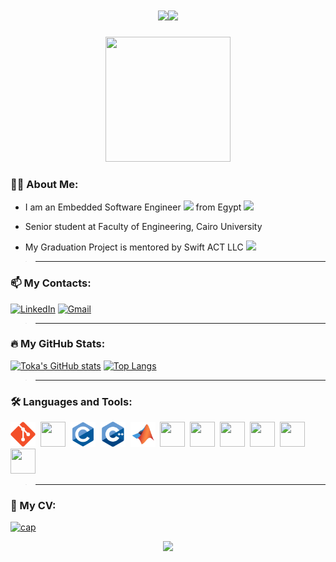 

<h1 id="header" align="center">
 <img src="https://media.giphy.com/media/hvRJCLFzcasrR4ia7z/giphy.gif" width="30px"/><img src="https://github.com/Toka-Zakaria/ReadME_Updates/blob/main/Personal.svg">
</h1>

<div id="header" align="center">
  <img src="https://user-images.githubusercontent.com/75904835/163724367-baf5fb18-5c1b-406a-ba74-5a02f5b6af5d.gif" width="200" height="200" />
</div>

### :woman_technologist: About Me: 
- I am an Embedded Software Engineer <img src="https://media.giphy.com/media/WUlplcMpOCEmTGBtBW/giphy.gif" width="40"> from Egypt <img src="https://user-images.githubusercontent.com/75904835/163723532-590106f1-7acb-41cc-888c-d63e9599cf9d.gif" width="40"> 

- Senior student at Faculty of Engineering, Cairo University 

- My Graduation Project is mentored by Swift ACT LLC  <img src="https://user-images.githubusercontent.com/75904835/163724031-cb4f5afc-ac38-4439-b30e-76f8c6fbb29e.jpg" width="40">

>_________________________________________________________________________________________________________
### 📫 My Contacts: 
[<img alt="LinkedIn" src="https://img.shields.io/badge/Toka Zakaria-%233077B5.svg?=for-the-badge&logo=linkedin&logoColor=white"/>](https://www.linkedin.com/in/tokazakaria/) [<img alt="Gmail" src="https://img.shields.io/badge/tokazakaria99@gmail.com-D14836?=for-the-badge&logo=gmail&logoColor=white" />](https://mail.google.com/mail/u/1/?pli=1)
>__________________________________________________________________________________________________________
### :fire: My GitHub Stats:
[![Toka's GitHub stats](https://github-readme-stats.vercel.app/api?username=Toka-Zakaria&show_icons=true&theme=midnight-purple&include_all_commits=true)](https://github.com/Toka-Zakaria) [![Top Langs](https://github-readme-stats.vercel.app/api/top-langs/?username=Toka-Zakaria&layout=compact&theme=midnight-purple)](https://github.com/Toka-Zakaria)
>__________________________________________________________________________________________________________
### :hammer_and_wrench: Languages and Tools:
<div>
 <img src="https://raw.githubusercontent.com/devicons/devicon/master/icons/git/git-original.svg"  width="40" height="40"/>&nbsp;
  <img src="https://user-images.githubusercontent.com/75904835/163722351-d32876dc-9aea-427a-9994-30b24093aa9c.svg"  width="40" height="40"/>&nbsp;
 <img src="https://raw.githubusercontent.com/devicons/devicon/master/icons/c/c-original.svg"  width="40" height="40"/>&nbsp;
 <img src="https://raw.githubusercontent.com/devicons/devicon/master/icons/cplusplus/cplusplus-original.svg"  width="40" height="40"/>&nbsp;
 <img src="https://raw.githubusercontent.com/devicons/devicon/master/icons/matlab/matlab-original.svg"  width="40" height="40"/>&nbsp;
 <img src="https://user-images.githubusercontent.com/674621/71187801-14e60a80-2280-11ea-94c9-e56576f76baf.png"  width="40" height="40"/>&nbsp;
 <img src="https://camo.githubusercontent.com/ce744518c8166497935fcf5c784e7fc7015f7c7ee45c42a3cbb86da7deabf4ba/68747470733a2f2f75706c6f61642e77696b696d656469612e6f72672f77696b6970656469612f636f6d6d6f6e732f7468756d622f362f36392f4e6f74657061642532422532425f4c6f676f2e7376672f3233363770782d4e6f74657061642532422532425f4c6f676f2e7376672e706e67"  width="40" height="40"/>&nbsp;
 <img src="https://user-images.githubusercontent.com/75904835/163722299-2fbb362d-38e3-46ef-ad6f-39413480b266.svg"  width="40" height="40"/>&nbsp;
 <img src="https://user-images.githubusercontent.com/75904835/163722607-4c81de75-761c-4e55-8c54-10723da534df.svg"  width="40" height="40"/>&nbsp;
 <img src="https://user-images.githubusercontent.com/75904835/163722663-26509795-7d5f-414b-b885-e683cbd0165e.svg"  width="40" height="40"/>&nbsp;
  <img src="https://user-images.githubusercontent.com/75904835/163722758-440f4121-9e5d-46a8-9c69-f4a32c995402.png"  width="40" height="40"/>&nbsp;
</div>

 >________________________________________________________________________________________________________
 ### 📝 My CV:
 [![cap](https://user-images.githubusercontent.com/75904835/136469753-cc2c5b0a-363d-4a98-b50b-53ef7e4add9c.PNG)]( https://drive.google.com/file/d/1YapOne99HHFw9oMuFuHUh8W-jJcfD-9l/view?usp=drivesdk )


</h1>
<div id="header" align="center">
<img src="https://github.com/Toka-Zakaria/ReadME_Updates/blob/main/Bye.svg" >
</h1>








<!---
&include_all_commits=true

- 👋 Hi, I’m Toka Zakaria![Capture2](https://user-images.githubusercontent.com/75904835/134784485-8fb41669-7872-45e0-a8ce-ddf8f26a6541.PNG)
![Capture](https://user-images.githubusercontent.com/75904835/125861885-18d64e2f-3584-45ec-bcfd-06aaba299be8.PNG)
- 👀 I’m interested in Embedded Systems
- 🌱 I’m currently learning Eectronics and Electrical communication
- 💞️ I’m looking to collaborate on Embedded Projects
- 📫 How to reach me:
                 -mail: tokazakaria99@gmail.com
Toka-Zakaria/Toka-Zakaria is a ✨ special ✨ repository because its `README.md` (this file) appears on your GitHub profile.
You can click the Preview link to take a look at your changes.
![d4tvukbt5mra37cvwklk]()

![JXA0](https://user-images.githubusercontent.com/75904835/163724344-271703fe-f8da-41f2-9741-a8b2815b7b38.gif)

https://media.giphy.com/media/L1R1tvI9svkIWwpVYr/giphy.gif
--->
